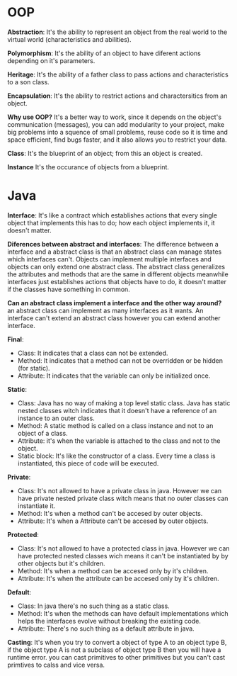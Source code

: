 # OOP
**Abstraction**: It's the ability to represent an object from the real world to the virtual world (characteristics and abilities).

**Polymorphism**: It's the ability of an object to have diferent actions depending on it's parameters. 

**Heritage**: It's the ability of a father class to pass actions and characteristics to a son class.

**Encapsulation**: It's the ability to restrict actions and charactersitics from an object.

**Why use OOP?** It's a better way to work, since it depends on the object's communication (messages), you can add modularity to your project, make big problems into a squence of small problems, reuse code so it is time and space efficient, find bugs faster, and it also allows you to restrict your data.

**Class**: It's the blueprint of an object; from this an object is created.

**Instance** It's the occurance of objects from a blueprint.

# Java 

**Interface**: It's like a contract which establishes actions that every single object that implements this has to do; how each object implements it, it doesn't matter. 

**Diferences between abstract and interfaces**: The difference between a interface and a abstract class is that an abstract class can manage states which interfaces can't. Objects can implement multiple interfaces and objects can only extend one abstract class. The abstract class generalizes the attributes and methods that are the same in different objects meanwhile interfaces just establishes actions that objects have to do, it doesn't matter if the classes have something in common.

**Can an abstract class implement a interface and the other way around?** an abstract class can implement as many interfaces as it wants. An interface can't extend an abstract class however you can extend another interface.

**Final**: 
- Class: It indicates that a class can not be extended.
- Method: It indicates that a method can not be overridden or be hidden (for static).
- Attribute: It indicates that the variable can only be initialized once.

**Static**: 
- Class: Java has no way of making a top level static class. Java has static nested classes witch indicates that it doesn't have a reference of an instance to an outer class.
- Method:  A static method is called on a class instance and not to an object of a class.
- Attribute: it's when the variable is attached to the class and not to the object. 
- Static block: It's like the constructor of a class. Every time a class is instantiated, this piece of code will be executed.

**Private**: 
- Class: It's not allowed to have a private class in java. However we can have private nested private class witch means that no outer classes can instantiate it.
- Method: It's when a method can't be accesed by outer objects.
- Attribute: It's when a Attribute can't be accesed by outer objects.

**Protected**: 
- Class: It's not allowed to have a protected class in java. However we can have protected nested classes wich means it can't be instantiated by by other objects but it's children.
- Method: It's when a method can be accesed only by it's children.
- Attribute: It's when the attribute can be accesed only by it's children.

**Default**: 
- Class: In java there's no such thing as a static class.
- Method: It's when the methods can have default implementations which helps the interfaces evolve without breaking the existing code.
- Attribute: There's no such thing as a default attribute in java.

**Casting**: It's when you try to convert a object of type A to an object type B, if the object type A is not a subclass of object type B then you will have a runtime error. you can cast primitives to other primitives but you can't cast primtives to calss and vice versa.
